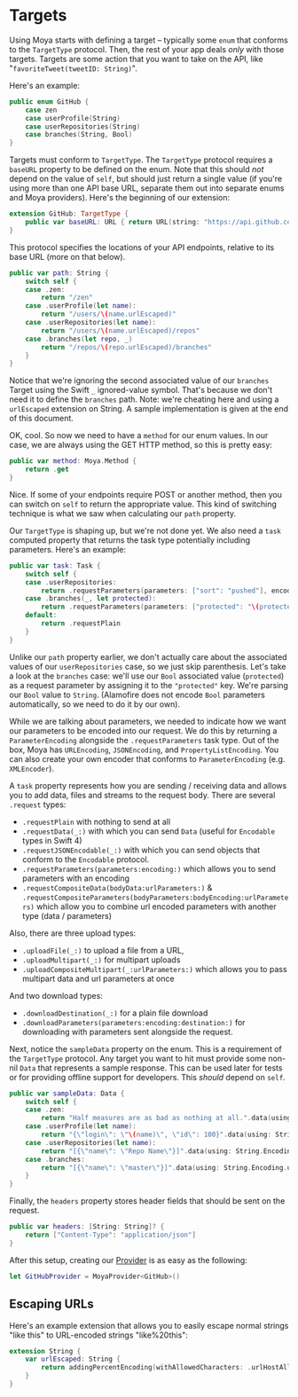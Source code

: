 # Targets

Using Moya starts with defining a target – typically some `enum` that conforms
to the `TargetType` protocol. Then, the rest of your app deals *only* with
those targets. Targets are some action that you want to take on the API,
like "`favoriteTweet(tweetID: String)`".

Here's an example:

```swift
public enum GitHub {
    case zen
    case userProfile(String)
    case userRepositories(String)
    case branches(String, Bool)
}
```

Targets must conform to `TargetType`. The `TargetType` protocol requires a
`baseURL` property to be defined on the enum. Note that this should *not* depend
on the value of `self`, but should just return a single value (if you're using
more than one API base URL, separate them out into separate enums and Moya
providers). Here's the beginning of our extension:

```swift
extension GitHub: TargetType {
    public var baseURL: URL { return URL(string: "https://api.github.com")! }
}
```

This protocol specifies the locations of
your API endpoints, relative to its base URL (more on that below).

```swift
public var path: String {
    switch self {
    case .zen:
        return "/zen"
    case .userProfile(let name):
        return "/users/\(name.urlEscaped)"
    case .userRepositories(let name):
        return "/users/\(name.urlEscaped)/repos"
    case .branches(let repo, _)
        return "/repos/\(repo.urlEscaped)/branches"
    }
}
```

Notice that we're ignoring the second associated value of our `branches` Target using the Swift `_` ignored-value symbol. That's because we don't need it to define the `branches` path.
Note: we're cheating here and using a `urlEscaped` extension on String.
A sample implementation is given at the end of this document.

OK, cool. So now we need to have a `method` for our enum values. In our case, we
are always using the GET HTTP method, so this is pretty easy:

```swift
public var method: Moya.Method {
    return .get
}
```

Nice. If some of your endpoints require POST or another method, then you can switch
on `self` to return the appropriate value. This kind of switching technique is what
we saw when calculating our `path` property.

Our `TargetType` is shaping up, but we're not done yet. We also need a `task`
computed property that returns the task type potentially including parameters.
Here's an example:

```swift
public var task: Task {
    switch self {
    case .userRepositories:
        return .requestParameters(parameters: ["sort": "pushed"], encoding: URLEncoding.default)
    case .branches(_, let protected):
        return .requestParameters(parameters: ["protected": "\(protected)"], encoding: URLEncoding.default)
    default:
        return .requestPlain
    }
}
```

Unlike our `path` property earlier, we don't actually care about the associated values of our `userRepositories` case, so we just skip parenthesis.
Let's take a look at the `branches` case: we'll use our `Bool` associated value (`protected`) as a request parameter by assigning it to the `"protected"` key. We're parsing our `Bool` value to `String`. (Alamofire does not encode `Bool` parameters automatically, so we need to do it by our own).

While we are talking about parameters, we needed to indicate how we want our
parameters to be encoded into our request. We do this by returning a
`ParameterEncoding` alongside the `.requestParameters` task type. Out of the
box, Moya has `URLEncoding`, `JSONEncoding`, and `PropertyListEncoding`. You can
also create your own encoder that conforms to `ParameterEncoding` (e.g.
`XMLEncoder`).

A `task` property represents how you are sending / receiving data and allows you to add data, files and streams to the request body. There are several `.request` types:
- `.requestPlain` with nothing to send at all
- `.requestData(_:)` with which you can send `Data` (useful for `Encodable` types in Swift 4)
- `.requestJSONEncodable(_:)` with which you can send objects that conform to the `Encodable` protocol.
- `.requestParameters(parameters:encoding:)` which allows you to send parameters with an encoding
- `.requestCompositeData(bodyData:urlParameters:)` & `.requestCompositeParameters(bodyParameters:bodyEncoding:urlParameters)` which allow you to combine url encoded parameters with another type (data / parameters)

Also, there are three upload types: 
- `.uploadFile(_:)` to upload a file from a URL, 
- `.uploadMultipart(_:)` for multipart uploads
- `.uploadCompositeMultipart(_:urlParameters:)` which allows you to pass multipart data and url parameters at once

And two download types: 
- `.downloadDestination(_:)` for a plain file download
- `.downloadParameters(parameters:encoding:destination:)` for downloading with parameters sent alongside the request.

Next, notice the `sampleData` property on the enum. This is a requirement of
the `TargetType` protocol. Any target you want to hit must provide some non-nil
`Data` that represents a sample response. This can be used later for tests or
for providing offline support for developers. This *should* depend on `self`.

```swift
public var sampleData: Data {
    switch self {
    case .zen:
        return "Half measures are as bad as nothing at all.".data(using: String.Encoding.utf8)!
    case .userProfile(let name):
        return "{\"login\": \"\(name)\", \"id\": 100}".data(using: String.Encoding.utf8)!
    case .userRepositories(let name):
        return "[{\"name\": \"Repo Name\"}]".data(using: String.Encoding.utf8)!
    case .branches:
        return "[{\"name\": \"master\"}]".data(using: String.Encoding.utf8)!
    }
}
```

Finally, the `headers` property stores header fields that should be sent on the request.

```swift
public var headers: [String: String]? {
    return ["Content-Type": "application/json"]
}
```

After this setup, creating our [Provider](Providers.md) is as easy as the following:

```swift
let GitHubProvider = MoyaProvider<GitHub>()
```

Escaping URLs
-------------

Here's an example extension that allows you to easily escape normal strings
"like this" to URL-encoded strings "like%20this":

```swift
extension String {
    var urlEscaped: String {
        return addingPercentEncoding(withAllowedCharacters: .urlHostAllowed)!
    }
}
```
